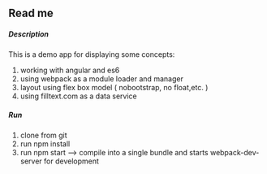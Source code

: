 ## Read me

##### Description
This is a demo app for displaying some concepts:
1. working with angular and es6
2. using webpack as a module loader and manager
3. layout using flex box model ( nobootstrap, no float,etc. ) 
4. using filltext.com as a data service


##### Run

1. clone from git
2. run npm install
3. run npm start --> compile into a single bundle and starts webpack-dev-server for development